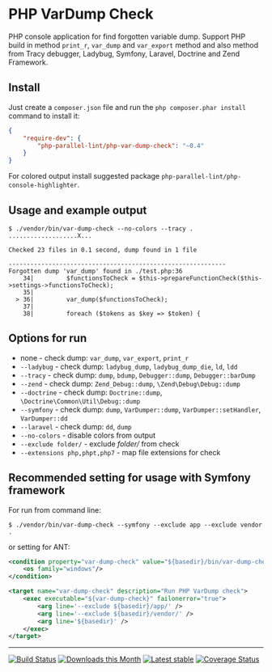 PHP VarDump Check
=================

PHP console application for find forgotten variable dump. Support PHP build in method
`print_r`, `var_dump` and `var_export` method and also method from Tracy debugger, Ladybug,
Symfony, Laravel, Doctrine and Zend Framework.

Install
-------

Just create a `composer.json` file and run the `php composer.phar install` command to install it:

```json
{
    "require-dev": {
        "php-parallel-lint/php-var-dump-check": "~0.4"
    }
}
```

For colored output install suggested package `php-parallel-lint/php-console-highlighter`.

Usage and example output
--------------

```
$ ./vendor/bin/var-dump-check --no-colors --tracy .
...................X...

Checked 23 files in 0.1 second, dump found in 1 file

------------------------------------------------------------
Forgotten dump 'var_dump' found in ./test.php:36
    34|         $functionsToCheck = $this->prepareFunctionCheck($this->settings->functionsToCheck);
    35|
  > 36| 	    var_dump($functionsToCheck);
    37|
    38|         foreach ($tokens as $key => $token) {
```

Options for run
---------------

- none - check dump: `var_dump`, `var_export`, `print_r`
- `--ladybug` - check dump: `ladybug_dump`, `ladybug_dump_die`, `ld`, `ldd`
- `--tracy` - check dump: `dump`, `bdump`, `Debugger::dump`, `Debugger::barDump`
- `--zend` - check dump: `Zend_Debug::dump`, `\Zend\Debug\Debug::dump`
- `--doctrine` - check dump: `Doctrine::dump`, `\Doctrine\Common\Util\Debug::dump`
- `--symfony` - check dump: `dump`, `VarDumper::dump`, `VarDumper::setHandler`, `VarDumper::dd`
- `--laravel` - check dump: `dd`, `dump`
- `--no-colors` - disable colors from output
- `--exclude folder/` - exclude *folder/* from check
- `--extensions php,phpt,php7` - map file extensions for check

Recommended setting for usage with Symfony framework
--------------

For run from command line:

```
$ ./vendor/bin/var-dump-check --symfony --exclude app --exclude vendor .
```

or setting for ANT:

```xml
<condition property="var-dump-check" value="${basedir}/bin/var-dump-check.bat" else="${basedir}/bin/var-dump-check">
    <os family="windows"/>
</condition>

<target name="var-dump-check" description="Run PHP VarDump check">
    <exec executable="${var-dump-check}" failonerror="true">
        <arg line='--exclude ${basedir}/app/' />
        <arg line='--exclude ${basedir}/vendor/' />
        <arg line='${basedir}' />
    </exec>
</target>
```

------

[![Build Status](https://github.com/php-parallel-lint/PHP-Var-Dump-Check/actions/workflows/test.yml/badge.svg)](https://github.com/php-parallel-lint/PHP-Var-Dump-Check/actions/workflows/test.yml)
[![Downloads this Month](https://img.shields.io/packagist/dm/php-parallel-lint/php-var-dump-check.svg)](https://packagist.org/packages/php-parallel-lint/php-var-dump-check)
[![Latest stable](https://img.shields.io/packagist/v/php-parallel-lint/php-var-dump-check.svg)](https://packagist.org/packages/php-parallel-lint/php-var-dump-check)
[![Coverage Status](https://coveralls.io/repos/github/php-parallel-lint/php-var-dump-check/badge.svg?branch=master)](https://coveralls.io/github/php-parallel-lint/php-var-dump-check?branch=master)
